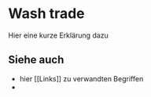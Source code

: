 # Wash trade
Hier eine kurze Erklärung dazu
## Siehe auch
- hier [[Links]] zu verwandten Begriffen 
- 